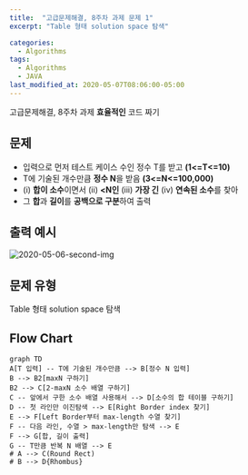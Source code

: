 ```yaml
---
title:  "고급문제해결, 8주차 과제 문제 1"
excerpt: "Table 형태 solution space 탐색"

categories:
  - Algorithms
tags:
  - Algorithms
  - JAVA
last_modified_at: 2020-05-07T08:06:00-05:00
---
```


고급문제해결, 8주차 과제
**효율적인** 코드 짜기


## 문제

- 입력으로 먼저 테스트 케이스 수인 정수 T를 받고 **(1<=T<=10)**
- T에 기술된 개수만큼 **정수 N**을 받음 **(3<=N<=100,000)**
- (i) **합이 소수**이면서 (ii) **<N인** (iii) **가장 긴** (iv) **연속된 소수**를 찾아
- 그 **합**과 **길이**를 **공백으로 구분**하여 출력

## 출력 예시

![2020-05-06-second-img](compuTasha.github.io/_posts/img/2020-05-06-second-img.png)


## 문제 유형

Table 형태 solution space 탐색

## Flow Chart


```mermaid
graph TD
A[T 입력] -- T에 기술된 개수만큼 --> B[정수 N 입력]
B --> B2[maxN 구하기]
B2 --> C[2-maxN 소수 배열 구하기]
C -- 앞에서 구한 소수 배열 사용해서 --> D[소수의 합 테이블 구하기]
D -- 첫 라인만 이진탐색 --> E[Right Border index 찾기]
E --> F[Left Border부터 max-length 수열 찾기]
F -- 다음 라인, 수열 > max-length만 탐색 --> E
F --> G[합, 길이 출력]
G -- T만큼 반복 N 배열 --> E
# A --> C(Round Rect)
# B --> D{Rhombus}
```